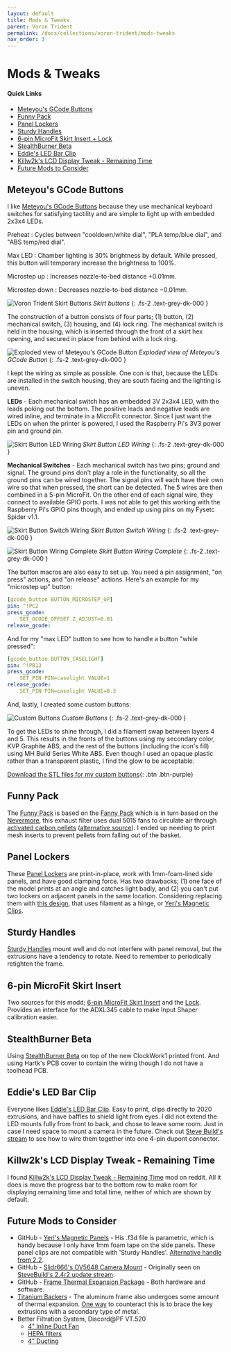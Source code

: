 ```yaml
---
layout: default
title: Mods & Tweaks
parent: Voron Trident
permalink: /docs/collections/voron-trident/mods-tweaks
nav_order: 3
---
```


# Mods & Tweaks

#### Quick Links
* [Meteyou's GCode Buttons](#meteyous-gcode-buttons)
* [Funny Pack](#funny-pack)
* [Panel Lockers](#panel-lockers)
* [Sturdy Handles](#sturdy-handles)
* [6-pin MicroFit Skirt Insert + Lock](#6-pin-microfit-skirt-insert)
* [StealthBurner Beta](#stealthburner-beta)
* [Eddie's LED Bar Clip](#eddies-led-bar-clip)
* [Killw2k's LCD Display Tweak - Remaining Time](#killw2ks-lcd-display-tweak---remaining-time)
* [Future Mods to Consider](#future-mods-to-consider)

## Meteyou's GCode Buttons

I like [Meteyou's GCode Buttons](https://github.com/VoronDesign/VoronUsers/tree/master/legacy_printers/printer_mods/meteyou/gcode_buttons) because they use mechanical keyboard switches for satisfying tactility and are simple to light up with embedded 2x3x4 LEDs.

Preheat
: Cycles between "cooldown/white dial", "PLA temp/blue dial", and "ABS temp/red dial".

Max LED
: Chamber lighting is 30% brightness by default. While pressed, this button will temporary increase the brightness to 100%.

Microstep up
: Increases nozzle-to-bed distance +0.01mm.

Microstep down
: Decreases nozzle-to-bed distance −0.01mm.

![Voron Trident Skirt Buttons](../../../../assets/images/voron-trident-skirt-buttons-2.jpg)
*Skirt buttons*
{: .fs-2 .text-grey-dk-000 }

The construction of a button consists of four parts; (1) button, (2) mechanical switch, (3) housing, and (4) lock ring. The mechanical switch is held in the housing, which is inserted through the front of a skirt hex opening, and secured in place from behind with a lock ring.

![Exploded view of Meteyou's GCode Button](../../../../assets/images/gcode-button-exploded.png)
*Exploded view of Meteyou's GCode Button*
{: .fs-2 .text-grey-dk-000 }

I kept the wiring as simple as possible. One con is that, because the LEDs are installed in the switch housing, they are south facing and the lighting is uneven.

**LEDs** - Each mechanical switch has an embedded 3V 2x3x4 LED, with the leads poking out the bottom. The positive leads and negative leads are wired inline, and terminate in a MicroFit connector. Since I just want the LEDs on when the printer is powered, I used the Raspberry Pi's 3V3 power pin and ground pin.

![Skirt Button LED Wiring](../../../../assets/images/skirt-buttons-wiring-leds.jpg)
*Skirt Button LED Wiring*
{: .fs-2 .text-grey-dk-000 }

**Mechanical Switches** - Each mechanical switch has two pins; ground and signal. The ground pins don't play a role in the functionality, so all the ground pins can be wired together. The signal pins will each have their own wire so that when pressed, the short can be detected. The 5 wires are then combined in a 5-pin MicroFit. On the other end of each signal wire, they connect to available GPIO ports. I was not able to get this working with the Raspberry Pi's GPIO pins though, and ended up using pins on my Fysetc Spider v1.1.

![Skirt Button Switch Wiring](../../../../assets/images/skirt-buttons-wiring-diagram.png)
*Skirt Button Switch Wiring*
{: .fs-2 .text-grey-dk-000 }

![Skirt Button Wiring Complete](../../../../assets/images/skirt-buttons-wiring-complete.jpg)
*Skirt Button Wiring Complete*
{: .fs-2 .text-grey-dk-000 }

The button macros are also easy to set up. You need a pin assignment, "on press" actions, and "on release" actions. Here's an example for my "microstep up" button:

```yaml
[gcode_button BUTTON_MICROSTEP_UP]
pin: ^!PC2
press_gcode:
    SET_GCODE_OFFSET Z_ADJUST=0.01
release_gcode:
```

And for my "max LED" button to see how to handle a button "while pressed":

```yaml
[gcode_button BUTTON_CASELIGHT]
pin: ^!PB13
press_gcode:
    SET_PIN PIN=caselight VALUE=1
release_gcode:
    SET_PIN PIN=caselight VALUE=0.3
```

And, lastly, I created some custom buttons:

![Custom Buttons](../../../../assets/images/skirt-buttons-custom-buttons.png)
*Custom Buttons*
{: .fs-2 .text-grey-dk-000 }

To get the LEDs to shine through, I did a filament swap between layers 4 and 5. This results in the fronts of the buttons using my secondary color, KVP Graphite ABS, and the rest of the buttons (including the icon's fill) using MH Build Series White ABS. Even though I used an opaque plastic rather than a transparent plastic, I find the glow to be acceptable.

[Download the STL files for my custom buttons](../../../../assets/files/button-covers.zip){: .btn .btn-purple}

## Funny Pack

The [Funny Pack](https://github.com/thiagolocatelli/Voron/tree/master/Mods/funny_pack) is based on the [Fanny Pack](https://github.com/oab1/VoronMods/tree/main/v2.2%20Recirculating%20Filter) which is in turn based on the [Nevermore](https://github.com/nevermore3d), this exhaust filter uses dual 5015 fans to circulate air through [activated carbon pellets](https://envirosupply.net/products/4mm-pellet-virgin-coal-activated-carbon-charcoal-for-vapor-filtration-1-lb-bag) ([alternative source](https://www.amazon.com/EnviroSupply-Premium-Bituminous-Activated-Charcoal/dp/B00XNXC70W)). I ended up needing to print mesh inserts to prevent pellets from falling out of the basket.

## Panel Lockers

These [Panel Lockers](https://github.com/v6cl/My-Voron2.4-Customs/tree/main/Panel_Locker) are print-in-place, work with 1mm-foam-lined side panels, and have good clamping force. Has two drawbacks; (1) one face of the model prints at an angle and catches light badly, and (2) you can't put two lockers on adjacent panels in the same location. Considering replacing them with [this design](https://github.com/VoronDesign/VoronUsers/tree/master/printer_mods/richardjm/snap-latch-2020), that uses filament as a hinge, or [Yeri's Magnetic Clips](https://github.com/Yeriwyn/VoronUsers/tree/V1-and-V2-panels/printer_mods/yeri/V1_V2_Trident_Magnetic_Panels/STL/Trident/300).

## Sturdy Handles

[Sturdy Handles](https://github.com/VoronDesign/VoronUsers/tree/master/printer_mods/jeoje/Sturdy_Handles) mount well and do not interfere with panel removal, but the extrusions have a tendency to rotate. Need to remember to periodically retighten the frame.

## 6-pin MicroFit Skirt Insert

Two sources for this modd; [6-pin MicroFit Skirt Insert](https://github.com/VoronDesign/VoronUsers/tree/master/printer_mods/StvPtrsn/Parts_Jigs_and_Mods/Parts) and the [Lock](https://github.com/VoronDesign/VoronUsers/tree/master/printer_mods/Jon/adxl345_skirt_keystone/STL). Provides an interface for the ADXL345 cable to make Input Shaper calibration easier.

## StealthBurner Beta

Using [StealthBurner Beta](https://github.com/VoronDesign/Voron-Afterburner/tree/sb-beta/STLs/Stealthburner) on top of the new ClockWork1 printed front. And using Hartk's PCB cover to contain the wiring though I do not have a toolhead PCB.

## Eddie's LED Bar Clip

Everyone likes [Eddie's LED Bar Clip](https://github.com/VoronDesign/VoronUsers/tree/master/printer_mods/eddie/LED_Bar_Clip). Easy to print, clips directly to 2020 extrusions, and have baffles to shield light from eyes. I did not extend the LED mounts fully from front to back, and chose to leave some room. Just in case I need space to mount a camera in the future. Check out [Steve Build's stream](https://www.youtube.com/watch?v=qTTLXU41Q0o&t=5188s) to see how to wire them together into one 4-pin dupont connector.

## Killw2k's LCD Display Tweak - Remaining Time

I found [Killw2k's LCD Display Tweak - Remaining Time](https://www.reddit.com/r/VORONDesign/comments/rv9oxn/lcd_status_screen_tweak/) mod on reddit. All it does is move the progress bar to the bottom row to make room for displaying remaining time and total time, neither of which are shown by default.

## Future Mods to Consider

* GitHub - [Yeri's Magnetic Panels](https://github.com/Yeriwyn/VoronUsers/tree/V1-and-V2-panels/printer_mods/yeri/V1_V2_Trident_Magnetic_Panels) - His .f3d file is parametric, which is handy because I only have 1mm foam tape on the side panels. These panel clips are not compatible with 'Sturdy Handles'. [Alternative handle from 2.2](https://github.com/VoronDesign/Voron-2/blob/Voron2.2/STLs/VORON2.2/Panel_Mounting/Handles_Panel_Rests_Misc/handle_3mm_x2_Rev1.stl).
* GitHub - [Slidr666's OV5648 Camera Mount](https://github.com/Slidr666/VoronUsers/tree/master/printer_mods/Slidr/PanzerObserver2.4) - Originally seen on [SteveBuild's 2.4r2 update stream](https://www.youtube.com/watch?v=J2RGA8Az7eY).
* GitHub - [Frame Thermal Expansion Package](https://github.com/Deutherius/TECPac) - Both hardware and software.
* [Titanium Backers](https://3dmakerparts.com/products/titanium-extrusion-backers-v2-4-trident) - The aluminum frame also undergoes some amount of thermal expansion. [One way](https://github.com/tanaes/whopping_Voron_mods/tree/main/extrusion_backers) to counteract this is to brace the key extrusions with a secondary type of metal.
* Better Filtration System, Discord@PF VT.520
  - [4" Inline Duct Fan](https://www.amazon.com/VIVOSUN-Australia-Charcoal-Pre-filter-Reversible/dp/B01DXYMBU6)
  - [HEPA filters](https://www.amazon.com/dp/B088Z7CLKC)
  - [4" Ducting](https://www.amazon.com/dp/B07WW7CY9F)
